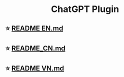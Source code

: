 <h1 align="center">ChatGPT Plugin</h1>

## ⭐ [README EN.md](https://github.com/chokiproai/ChatGPT-Plugins/blob/master/README%20EN.md)
## ⭐ [README_CN.md](https://github.com/chokiproai/ChatGPT-Plugins/blob/master/README_CN.md)
## ⭐ [README VN.md](https://github.com/chokiproai/ChatGPT-Plugins/blob/master/README_VN.md)
